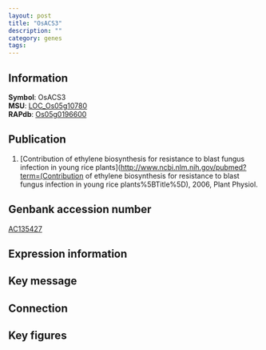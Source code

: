 ```yaml
---
layout: post
title: "OsACS3"
description: ""
category: genes
tags: 
---
```


## Information
__Symbol__: OsACS3  
__MSU__: [LOC_Os05g10780](http://rice.plantbiology.msu.edu/cgi-bin/ORF_infopage.cgi?orf=LOC_Os05g10780)  
__RAPdb__: [Os05g0196600](http://rapdb.dna.affrc.go.jp/viewer/gbrowse_details/irgsp1?name=Os05g0196600)  

## Publication
1. [Contribution of ethylene biosynthesis for resistance to blast fungus infection in young rice plants](http://www.ncbi.nlm.nih.gov/pubmed?term=(Contribution of ethylene biosynthesis for resistance to blast fungus infection in young rice plants%5BTitle%5D), 2006, Plant Physiol.

## Genbank accession number
[AC135427](http://www.ncbi.nlm.nih.gov/nuccore/AC135427)

## Expression information

## Key message

## Connection

## Key figures


